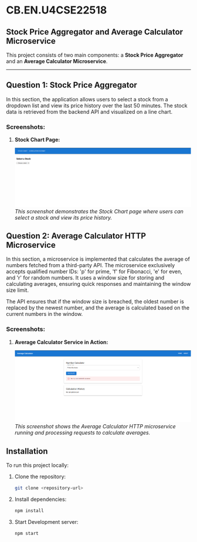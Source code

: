 # CB.EN.U4CSE22518

## Stock Price Aggregator and Average Calculator Microservice

This project consists of two main components: a **Stock Price Aggregator** and an **Average Calculator Microservice**.

---

## Question 1: Stock Price Aggregator

In this section, the application allows users to select a stock from a dropdown list and view its price history over the last 50 minutes. The stock data is retrieved from the backend API and visualized on a line chart.

### Screenshots:

1. **Stock Chart Page:**

   ![Stock Chart Page](Q1/screenshots/stock_chart_page.png)
   _This screenshot demonstrates the Stock Chart page where users can select a stock and view its price history._

## Question 2: Average Calculator HTTP Microservice

In this section, a microservice is implemented that calculates the average of numbers fetched from a third-party API. The microservice exclusively accepts qualified number IDs: 'p' for prime, 'f' for Fibonacci, 'e' for even, and 'r' for random numbers. It uses a window size for storing and calculating averages, ensuring quick responses and maintaining the window size limit.

The API ensures that if the window size is breached, the oldest number is replaced by the newest number, and the average is calculated based on the current numbers in the window.

### Screenshots:

1. **Average Calculator Service in Action:**

   ![Average Calculator Service](Q1/screenshots/average_calculator_service.png)
   _This screenshot shows the Average Calculator HTTP microservice running and processing requests to calculate averages._

## Installation

To run this project locally:

1. Clone the repository:

   ```bash
   git clone <repository-url>
   ```

2. Install dependencies:

   ```bash
   npm install
   ```

3. Start Development server:
   ```bash
   npm start
   ```
